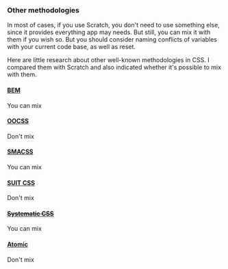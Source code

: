 ### Other methodologies

In most of cases, if you use Scratch, you don't need to use something else, since it provides everything app may needs. But still, you can mix it with them if you wish so. But you should consider naming conflicts of variables with your current code base, as well as reset.

Here are little research about other well-known methodologies in CSS. I compared them with Scratch and also indicated whether it's possible to mix with them.

#### [BEM](http://getbem.com/introduction/)
You can mix


#### [OOCSS](http://oocss.org/)
Don't mix


#### [SMACSS](https://smacss.com/)
You can mix


#### [SUIT CSS](https://suitcss.github.io/) 
Don't mix


#### [~~Systematic CSS~~](http://www.elementarycss.com/)
You can mix


#### [Atomic](https://github.com/nemophrost/atomic-css)
Don't mix